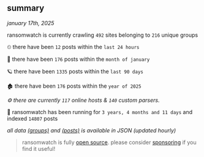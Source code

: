 
## summary
_january 17th, 2025_

ransomwatch is currently crawling `492` sites belonging to `216` unique groups

⏲ there have been `12` posts within the `last 24 hours`

🦈 there have been `176` posts within the `month of january`

🪐 there have been `1335` posts within the `last 90 days`

🏚 there have been `176` posts within the `year of 2025`

_⚙️ there are currently `117` online hosts & `140` custom parsers._

🦕 ransomwatch has been running for `3 years, 4 months and 11 days` and indexed `14807` posts

_all data  [(groups)](http://ransomwhat.telemetry.ltd/groups) and [(posts)](http://ransomwhat.telemetry.ltd/posts) is available in JSON (updated hourly)_

> ransomwatch is fully [open source](https://github.com/joshhighet/ransomwatch#ransomwatch--). please consider [sponsoring](https://github.com/sponsors/joshhighet) if you find it useful!
